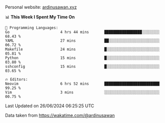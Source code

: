 Personal website: [ardinusawan.xyz](https://ardinusawan.xyz)

<!--START_SECTION:waka-->
📊 **This Week I Spent My Time On** 

```text
💬 Programming Languages: 
Go                       4 hrs 44 mins       █████████████████░░░░░░░░   68.43 % 
YAML                     27 mins             ██░░░░░░░░░░░░░░░░░░░░░░░   06.72 % 
Makefile                 24 mins             █░░░░░░░░░░░░░░░░░░░░░░░░   05.81 % 
Python                   15 mins             █░░░░░░░░░░░░░░░░░░░░░░░░   03.80 % 
sshconfig                15 mins             █░░░░░░░░░░░░░░░░░░░░░░░░   03.65 % 

🔥 Editors: 
Neovim                   6 hrs 52 mins       █████████████████████████   99.25 % 
Vim                      3 mins              ░░░░░░░░░░░░░░░░░░░░░░░░░   00.75 % 
```


 Last Updated on 26/06/2024 06:25:25 UTC
<!--END_SECTION:waka-->
Data taken from https://wakatime.com/@ardinusawan
